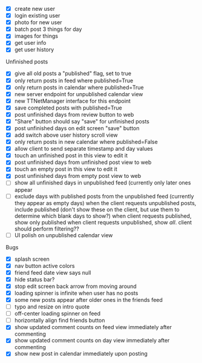 - [x] create new user
- [x] login existing user
- [x] photo for new user
- [x] batch post 3 things for day
- [x] images for things
- [x] get user info
- [x] get user history

Unfinished posts
- [x] give all old posts a "published" flag, set to true
- [x] only return posts in feed where published=True
- [x] only return posts in calendar where published=True
- [x] new server endpoint for unpublished calendar view
- [x] new TTNetManager interface for this endpoint
- [x] save completed posts with published=True
- [x] post unfinished days from review button to web
- [x] "Share" button should say "save" for unfinished posts
- [x] post unfinished days on edit screen "save" button
- [x] add switch above user history scroll view
- [x] only return posts in new calendar where published=False
- [x] allow client to send separate timestamp and day values
- [x] touch an unfinished post in this view to edit it
- [x] post unfinished days from unfinished post view to web
- [x] touch an empty post in this view to edit it
- [x] post unfinished days from empty post view to web
- [ ] show all unfinished days in unpublished feed (currently only later ones
    appear
- [ ] exclude days with published posts from the unpublished feed (currently they appear as empty days)
    when the client requests unpublished posts, include published (don't show
    these on the client, but use them to determine which blank days to show?)
    when client requests published, show only published
    when client requests unpublished, show *all*. client should perform
    filtering??
- [ ] UI polish on unpublished calendar view

Bugs
- [x] splash screen
- [x] nav button active colors
- [x] friend feed date view says null
- [x] hide status bar?
- [x] stop edit screen back arrow from moving around
- [x] loading spinner is infinite when user has no posts
- [x] some new posts appear after older ones in the friends feed
- [ ] typo and resize on intro quote
- [ ] off-center loading spinner on feed
- [ ] horizontally align find friends button
- [x] show updated comment counts on feed view immediately after commenting
- [x] show updated comment counts on day view immediately after commenting
- [x] show new post in calendar immediately upon posting
